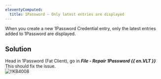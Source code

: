 ```yaml
---
eleventyComputed:
  title: 1Password – Only latest entries are displayed
---
```

When you create a new 1Password Credential entry, only the latest entries added to 1Password are displayed.
## Solution
Head in 1Password (Fat Client), go in ***File - Repair 1Password {{ en.VLT }}*** This should fix the issue.  
![!!KB4008](https://webdevolutions.azureedge.net/docs/en/kb/KB4008.png)
